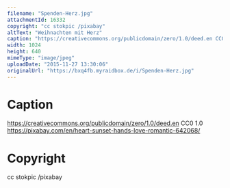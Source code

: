 ```yaml
---
filename: "Spenden-Herz.jpg"
attachmentId: 16332
copyright: "cc stokpic /pixabay"
altText: "Weihnachten mit Herz"
caption: "https://creativecommons.org/publicdomain/zero/1.0/deed.en CC0 1.0 https://pixabay.com/en/heart-sunset-hands-love-romantic-642068/"
width: 1024
height: 640
mimeType: "image/jpeg"
uploadDate: "2015-11-27 13:30:06"
originalUrl: "https://bxq4fb.myraidbox.de/i/Spenden-Herz.jpg"
---
```


# Caption

https://creativecommons.org/publicdomain/zero/1.0/deed.en CC0 1.0 https://pixabay.com/en/heart-sunset-hands-love-romantic-642068/

# Copyright

cc stokpic /pixabay
